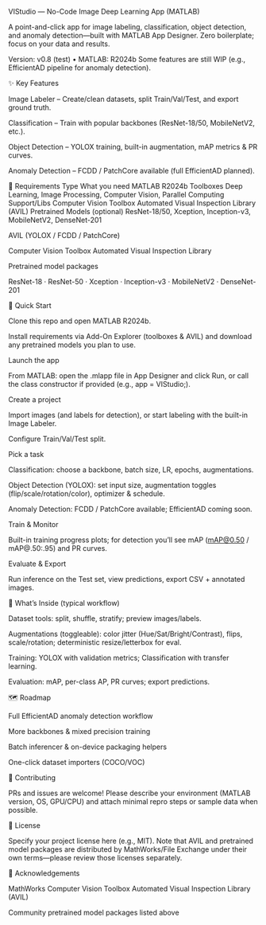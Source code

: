 VIStudio — No-Code Image Deep Learning App (MATLAB)

A point-and-click app for image labeling, classification, object detection, and anomaly detection—built with MATLAB App Designer. Zero boilerplate; focus on your data and results.

Version: v0.8 (test) • MATLAB: R2024b
Some features are still WIP (e.g., EfficientAD pipeline for anomaly detection).

✨ Key Features

Image Labeler – Create/clean datasets, split Train/Val/Test, and export ground truth.

Classification – Train with popular backbones (ResNet-18/50, MobileNetV2, etc.).

Object Detection – YOLOX training, built-in augmentation, mAP metrics & PR curves.

Anomaly Detection – FCDD / PatchCore available (full EfficientAD planned).

🔧 Requirements
Type	What you need
MATLAB	R2024b
Toolboxes	Deep Learning, Image Processing, Computer Vision, Parallel Computing
Support/Libs	Computer Vision Toolbox Automated Visual Inspection Library (AVIL)
Pretrained Models (optional)	ResNet-18/50, Xception, Inception-v3, MobileNetV2, DenseNet-201

AVIL (YOLOX / FCDD / PatchCore)

Computer Vision Toolbox Automated Visual Inspection Library

Pretrained model packages

ResNet-18
 ·
ResNet-50
 ·
Xception
 ·
Inception-v3
 ·
MobileNetV2
 ·
DenseNet-201

🚀 Quick Start

Clone this repo and open MATLAB R2024b.

Install requirements via Add-On Explorer (toolboxes & AVIL) and download any pretrained models you plan to use.

Launch the app

From MATLAB: open the .mlapp file in App Designer and click Run, or call the class constructor if provided (e.g., app = VIStudio;).

Create a project

Import images (and labels for detection), or start labeling with the built-in Image Labeler.

Configure Train/Val/Test split.

Pick a task

Classification: choose a backbone, batch size, LR, epochs, augmentations.

Object Detection (YOLOX): set input size, augmentation toggles (flip/scale/rotation/color), optimizer & schedule.

Anomaly Detection: FCDD / PatchCore available; EfficientAD coming soon.

Train & Monitor

Built-in training progress plots; for detection you’ll see mAP (mAP@0.50 / mAP@.50:.95) and PR curves.

Evaluate & Export

Run inference on the Test set, view predictions, export CSV + annotated images.

🧰 What’s Inside (typical workflow)

Dataset tools: split, shuffle, stratify; preview images/labels.

Augmentations (toggleable): color jitter (Hue/Sat/Bright/Contrast), flips, scale/rotation; deterministic resize/letterbox for eval.

Training: YOLOX with validation metrics; Classification with transfer learning.

Evaluation: mAP, per-class AP, PR curves; export predictions.

🗺 Roadmap

 Full EfficientAD anomaly detection workflow

 More backbones & mixed precision training

 Batch inferencer & on-device packaging helpers

 One-click dataset importers (COCO/VOC)

🤝 Contributing

PRs and issues are welcome! Please describe your environment (MATLAB version, OS, GPU/CPU) and attach minimal repro steps or sample data when possible.

📄 License

Specify your project license here (e.g., MIT). Note that AVIL and pretrained model packages are distributed by MathWorks/File Exchange under their own terms—please review those licenses separately.

🙏 Acknowledgements

MathWorks Computer Vision Toolbox Automated Visual Inspection Library (AVIL)

Community pretrained model packages listed above